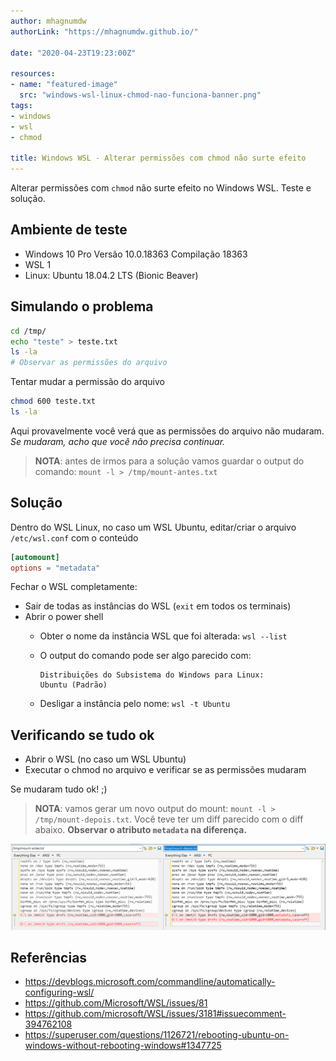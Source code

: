 ```yaml
---
author: mhagnumdw
authorLink: "https://mhagnumdw.github.io/"

date: "2020-04-23T19:23:00Z"

resources:
- name: "featured-image"
  src: "windows-wsl-linux-chmod-nao-funciona-banner.png"
tags:
- windows
- wsl
- chmod

title: Windows WSL - Alterar permissões com chmod não surte efeito
---
```


Alterar permissões com `chmod` não surte efeito no Windows WSL. Teste e solução.

<!--more-->

## Ambiente de teste

- Windows 10 Pro Versão 10.0.18363 Compilação 18363
- WSL 1
- Linux: Ubuntu 18.04.2 LTS (Bionic Beaver)

## Simulando o problema

```bash
cd /tmp/
echo "teste" > teste.txt
ls -la
# Observar as permissões do arquivo
```

Tentar mudar a permissão do arquivo

```bash
chmod 600 teste.txt
ls -la
```

Aqui provavelmente você verá que as permissões do arquivo não mudaram. _Se mudaram, acho que você não precisa continuar._

> **NOTA**: antes de irmos para a solução vamos guardar o output do comando: `mount -l > /tmp/mount-antes.txt`

## Solução

Dentro do WSL Linux, no caso um WSL Ubuntu, editar/criar o arquivo
`/etc/wsl.conf` com o conteúdo

```conf
[automount]
options = "metadata"
```

Fechar o WSL completamente:

- Sair de todas as instâncias do WSL (`exit` em todos os terminais)
- Abrir o power shell
  - Obter o nome da instância WSL que foi alterada: `wsl --list`
  - O output do comando pode ser algo parecido com:

    ```text
    Distribuições do Subsistema do Windows para Linux:
    Ubuntu (Padrão)
    ```

  - Desligar a instância pelo nome: `wsl -t Ubuntu`

## Verificando se tudo ok

- Abrir o WSL (no caso um WSL Ubuntu)
- Executar o chmod no arquivo e verificar se as permissões mudaram

Se mudaram tudo ok! ;)

> **NOTA**: vamos gerar um novo output do mount: `mount -l > /tmp/mount-depois.txt`. Você teve ter um diff parecido com o diff abaixo. **Observar o atributo `metadata` na diferença.**

![Diff](windows-wsl-linux-chmod-nao-funciona-diff.png)

## Referências

- <https://devblogs.microsoft.com/commandline/automatically-configuring-wsl/>
- <https://github.com/Microsoft/WSL/issues/81>
- <https://github.com/microsoft/WSL/issues/3181#issuecomment-394762108>
- <https://superuser.com/questions/1126721/rebooting-ubuntu-on-windows-without-rebooting-windows#1347725>
